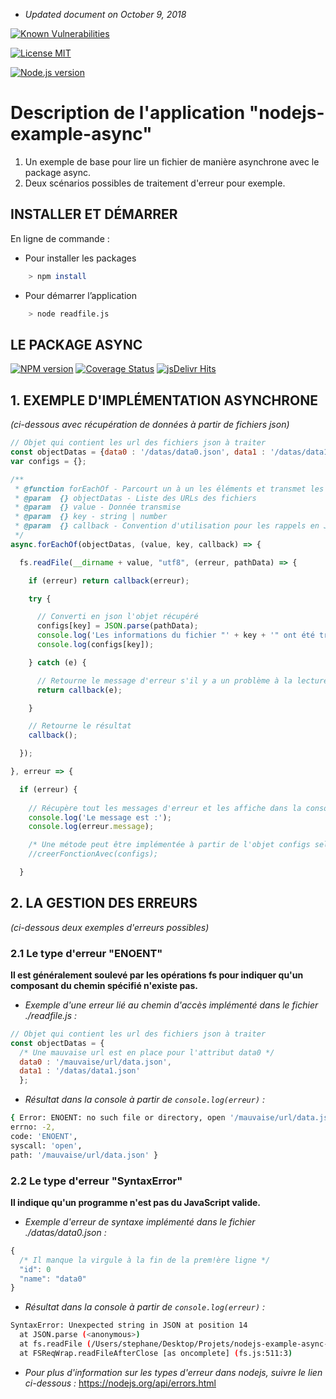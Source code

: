 * _Updated document on October 9, 2018_

[![Known Vulnerabilities](https://snyk.io/test/github/napthees/nodejs-example-async/badge.svg?targetFile=package.json)](https://snyk.io/test/github/napthees/nodejs-example-async?targetFile=package.json)

[![License MIT](https://img.shields.io/badge/license-mit-blue.svg?longCache=true&style=for-the-badge)](https://github.com/napthees/nodejs-example-async/blob/master/LICENSE)

[![Node.js version](https://img.shields.io/badge/node%20version%20tested-8.12.0-green.svg?longCache=true&style=for-the-badge)](https://nodejs.org/en/download/releases/)

# Description de l'application "nodejs-example-async"

1. Un exemple de base pour lire un fichier de manière asynchrone avec le package async.
2. Deux scénarios possibles de traitement d'erreur pour exemple.

## INSTALLER ET DÉMARRER

En ligne de commande :
* Pour installer les packages
```bash
    > npm install
```
* Pour démarrer l’application
```bash
    > node readfile.js
```

## LE PACKAGE ASYNC

[![NPM version](https://img.shields.io/npm/v/async.svg)](https://www.npmjs.com/package/async)
[![Coverage Status](https://coveralls.io/repos/caolan/async/badge.svg?branch=master)](https://coveralls.io/r/caolan/async?branch=master)
[![jsDelivr Hits](https://data.jsdelivr.com/v1/package/npm/async/badge?style=rounded)](https://www.jsdelivr.com/package/npm/async)

## 1. EXEMPLE D'IMPLÉMENTATION ASYNCHRONE
_(ci-dessous avec récupération de données à partir de fichiers json)_

```javascript
// Objet qui contient les url des fichiers json à traiter
const objectDatas = {data0 : '/datas/data0.json', data1 : '/datas/data1.json'};
var configs = {};

/**
 * @function forEachOf - Parcourt un à un les éléments et transmet les données.
 * @param  {} objectDatas - Liste des URLs des fichiers
 * @param  {} value - Donnée transmise
 * @param  {} key - string | number
 * @param  {} callback - Convention d'utilisation pour les rappels en JavaScript
 */
async.forEachOf(objectDatas, (value, key, callback) => {

  fs.readFile(__dirname + value, "utf8", (erreur, pathData) => {

    if (erreur) return callback(erreur);

    try {

      // Converti en json l'objet récupéré
      configs[key] = JSON.parse(pathData);
      console.log('Les informations du fichier "' + key + '" ont été transmises et sont :');
      console.log(configs[key]);

    } catch (e) {

      // Retourne le message d'erreur s'il y a un problème à la lecture des données
      return callback(e);

    }

    // Retourne le résultat
    callback();

  });

}, erreur => {

  if (erreur) {
  
    // Récupère tout les messages d'erreur et les affiche dans la console
    console.log('Le message est :');
    console.log(erreur.message);

    /* Une métode peut être implémentée à partir de l'objet configs selon la ou les situation(s) */
    //creerFonctionAvec(configs);

  }

```
## 2. LA GESTION DES ERREURS
_(ci-dessous deux exemples d'erreurs possibles)_

### 2.1 Le type d'erreur "ENOENT"
**Il est généralement soulevé par les opérations fs pour indiquer qu'un composant du chemin spécifié n'existe pas.**
* _Exemple d'une erreur lié au chemin d'accès implémenté dans le fichier ./readfile.js :_
```javascript
// Objet qui contient les url des fichiers json à traiter
const objectDatas = {
  /* Une mauvaise url est en place pour l'attribut data0 */
  data0 : '/mauvaise/url/data.json',
  data1 : '/datas/data1.json'
  };
```
* _Résultat dans la console à partir de ```console.log(erreur)``` :_
```bash
{ Error: ENOENT: no such file or directory, open '/mauvaise/url/data.json'
errno: -2,
code: 'ENOENT',
syscall: 'open',
path: '/mauvaise/url/data.json' }
```

### 2.2 Le type d'erreur "SyntaxError"
**Il indique qu'un programme n'est pas du JavaScript valide.**
* _Exemple d'erreur de syntaxe implémenté dans le fichier ./datas/data0.json :_
```javascript
{
  /* Il manque la virgule à la fin de la prem!ère ligne */
  "id": 0
  "name": "data0"
}
```
* _Résultat dans la console à partir de ```console.log(erreur)``` :_
```bash
SyntaxError: Unexpected string in JSON at position 14
  at JSON.parse (<anonymous>)
  at fs.readFile (/Users/stephane/Desktop/Projets/nodejs-example-async-git/readfile.js:24:27)
  at FSReqWrap.readFileAfterClose [as oncomplete] (fs.js:511:3)
```
* _Pour plus d'information sur les types d'erreur dans nodejs, suivre le lien ci-dessous :_
https://nodejs.org/api/errors.html
